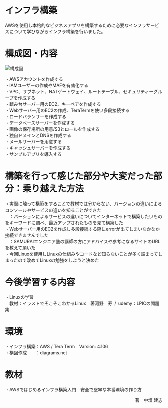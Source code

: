 ﻿
 # インフラ構築

AWSを使用し本格的なビジネスアプリを構築するために必要なインフラサービスについて学びながらインフラ構築を行いました。  


<h1 text="center">

 # 構成図・内容
 
![構成図](https://user-images.githubusercontent.com/112589360/192640886-a7d5c902-fa1c-442b-bfac-cdc1edd16ebd.jpg)
 
 ・AWSアカウントを作成する  
 ・IAMユーザーの作成やMAFを有効化する  
 ・VPC、サブネット、NATゲートウェイ、ルートテーブル、セキュリティーグループを作成する  
 ・踏み台サーバー用のEC2、キーペアを作成する  
 ・Webサーバー用のEC2の作成、TeraTermを使い多段接続する  
 ・ロードバランサ―を作成する  
 ・データベースサーバーを作成する  
 ・画像の保存場所の用意/S3とロールを作成する  
 ・独自ドメインとDNSを作成する  
 ・メールサーバーを用意する  
 ・キャッシュサーバーを作成する  
 ・サンプルアプリを導入する  
 
 # 構築を行って感じた部分や大変だった部分：乗り越えた方法
 ・実際に触って構築をすることで教材では分からない、バージョンの違いによるコンソールやサービスの違いを知ることができた  
 &emsp;：バーションによるサービスの違いについてインターネットで構築したいものをキーワードに調べ、最近アップされたものを見て構築した  
 ・Webサーバー用のEC2を作成し多段接続する際にerrorが出てしまいなかなか接続できませんでした  
 &emsp;：SAMURAIエンジニア塾の講師の方にアドバイスや参考になるサイトのURLを教えて頂いた  
 ・今回Linuxを使用しLinuxの仕組みやコードなど知らないことが多く詰まってしまったので改めてLinuxの勉強をしようと決めた  
 
 # 今後学習する内容
 ・Linuxの学習  
 &emsp;教材：イラストでそこそこわかるLinux　著河野　寿&ensp;/&ensp;udemy：LPICの問題集
 
 # 環境
 ・インフラ構築：AWS / Tera Term　Varsion: 4.106  
 ・構図作成　　：diagrams.net
 # 教材
 
 ・AWSではじめるインフラ構築入門　安全で堅牢な本番環境の作り方
 <p align="right">
  著　中垣 建志
 </p>

